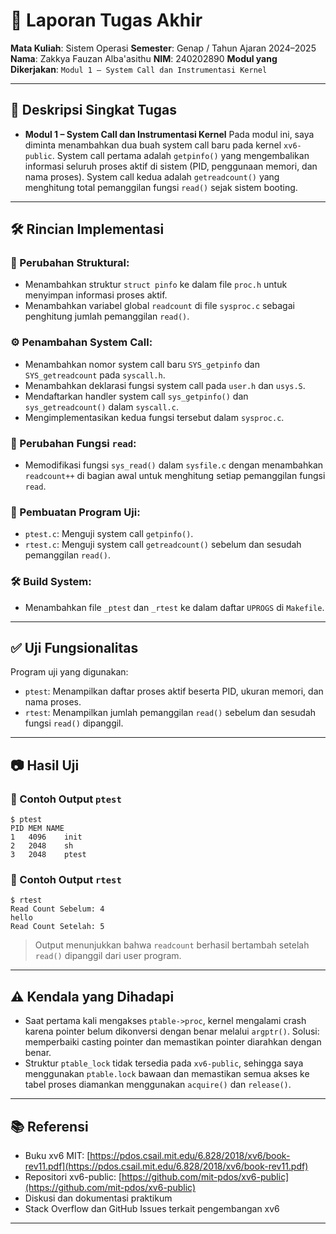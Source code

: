 # 📝 Laporan Tugas Akhir

**Mata Kuliah**: Sistem Operasi
**Semester**: Genap / Tahun Ajaran 2024–2025
**Nama**: Zakkya Fauzan Alba'asithu
**NIM**: 240202890
**Modul yang Dikerjakan**:
`Modul 1 – System Call dan Instrumentasi Kernel`

---

## 📌 Deskripsi Singkat Tugas

* **Modul 1 – System Call dan Instrumentasi Kernel**
  Pada modul ini, saya diminta menambahkan dua buah system call baru pada kernel `xv6-public`. System call pertama adalah `getpinfo()` yang mengembalikan informasi seluruh proses aktif di sistem (PID, penggunaan memori, dan nama proses). System call kedua adalah `getreadcount()` yang menghitung total pemanggilan fungsi `read()` sejak sistem booting.

---

## 🛠️ Rincian Implementasi

### 🔧 Perubahan Struktural:

* Menambahkan struktur `struct pinfo` ke dalam file `proc.h` untuk menyimpan informasi proses aktif.
* Menambahkan variabel global `readcount` di file `sysproc.c` sebagai penghitung jumlah pemanggilan `read()`.

### ⚙️ Penambahan System Call:

* Menambahkan nomor system call baru `SYS_getpinfo` dan `SYS_getreadcount` pada `syscall.h`.
* Menambahkan deklarasi fungsi system call pada `user.h` dan `usys.S`.
* Mendaftarkan handler system call `sys_getpinfo()` dan `sys_getreadcount()` dalam `syscall.c`.
* Mengimplementasikan kedua fungsi tersebut dalam `sysproc.c`.

### 📝 Perubahan Fungsi `read`:

* Memodifikasi fungsi `sys_read()` dalam `sysfile.c` dengan menambahkan `readcount++` di bagian awal untuk menghitung setiap pemanggilan fungsi `read`.

### 🧪 Pembuatan Program Uji:

* `ptest.c`: Menguji system call `getpinfo()`.
* `rtest.c`: Menguji system call `getreadcount()` sebelum dan sesudah pemanggilan `read()`.

### 🛠️ Build System:

* Menambahkan file `_ptest` dan `_rtest` ke dalam daftar `UPROGS` di `Makefile`.

---

## ✅ Uji Fungsionalitas

Program uji yang digunakan:

* `ptest`: Menampilkan daftar proses aktif beserta PID, ukuran memori, dan nama proses.
* `rtest`: Menampilkan jumlah pemanggilan `read()` sebelum dan sesudah fungsi `read()` dipanggil.

---

## 📷 Hasil Uji

### 📍 Contoh Output `ptest`

```
$ ptest
PID	MEM	NAME
1	4096	init
2	2048	sh
3	2048	ptest
```

### 📍 Contoh Output `rtest`

```
$ rtest
Read Count Sebelum: 4
hello
Read Count Setelah: 5
```

> Output menunjukkan bahwa `readcount` berhasil bertambah setelah `read()` dipanggil dari user program.

---

## ⚠️ Kendala yang Dihadapi

* Saat pertama kali mengakses `ptable->proc`, kernel mengalami crash karena pointer belum dikonversi dengan benar melalui `argptr()`. Solusi: memperbaiki casting pointer dan memastikan pointer diarahkan dengan benar.
* Struktur `ptable_lock` tidak tersedia pada `xv6-public`, sehingga saya menggunakan `ptable.lock` bawaan dan memastikan semua akses ke tabel proses diamankan menggunakan `acquire()` dan `release()`.

---

## 📚 Referensi

* Buku xv6 MIT: [https://pdos.csail.mit.edu/6.828/2018/xv6/book-rev11.pdf](https://pdos.csail.mit.edu/6.828/2018/xv6/book-rev11.pdf)
* Repositori xv6-public: [https://github.com/mit-pdos/xv6-public](https://github.com/mit-pdos/xv6-public)
* Diskusi dan dokumentasi praktikum
* Stack Overflow dan GitHub Issues terkait pengembangan xv6

---
